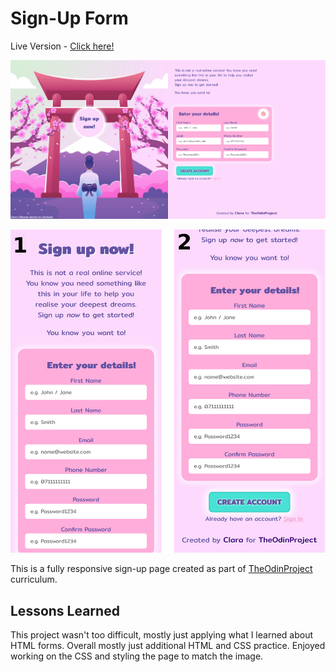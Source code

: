 # Sign-Up Form

Live Version - [Click here!]()

![Image of the webpage](./img/Firefox_Screenshot_2022-06-10T00-18-48.104Z.png)

![Image of the webpage on mobile](./img/combine_images.jpg)

This is a fully responsive sign-up page created as part of [TheOdinProject](https://www.theodinproject.com/) curriculum.

## Lessons Learned

This project wasn't too difficult, mostly just applying what I learned about HTML forms. Overall mostly just additional HTML and CSS practice. Enjoyed working on the CSS and styling the page to match the image.